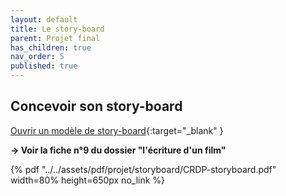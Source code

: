 ```yaml
---
layout: default
title: Le story-board
parent: Projet final
has_children: true
nav_order: 5
published: true
---
```

## Concevoir son story-board

[Ouvrir un modèle de story-board](https://docs.google.com/document/d/1bqn_6wlfkLjwS62H3WpDFQIu5nmZCn4GPoJWNDhIlE0/edit?usp=sharing){:target="_blank" }  

**→ Voir la fiche n°9 du dossier "l'écriture d'un film"**

{% pdf "../../assets/pdf/projet/storyboard/CRDP-storyboard.pdf" width=80% height=650px no_link %}
